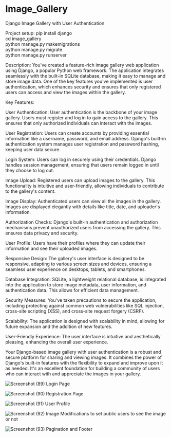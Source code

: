 ﻿# Image_Gallery
Django Image Gallery with User Authentication

Project setup:
pip install django <br> 
cd image_gallery <br>
python manage.py makemigrations <br>
python manage.py migrate <br>
python manage.py runserver <br>

Description:
You've created a feature-rich image gallery web application using Django, a popular Python web framework. The application integrates seamlessly with the built-in SQLite database, making it easy to manage and store image data. One of the key features you've implemented is user authentication, which enhances security and ensures that only registered users can access and view the images within the gallery.

Key Features:

User Authentication: User authentication is the backbone of your image gallery. Users must register and log in to gain access to the gallery. This ensures that only authorized individuals can interact with the images.

User Registration: Users can create accounts by providing essential information like a username, password, and email address. Django's built-in authentication system manages user registration and password hashing, keeping user data secure.

Login System: Users can log in securely using their credentials. Django handles session management, ensuring that users remain logged in until they choose to log out.

Image Upload: Registered users can upload images to the gallery. This functionality is intuitive and user-friendly, allowing individuals to contribute to the gallery's content.

Image Display: Authenticated users can view all the images in the gallery. Images are displayed elegantly with details like title, date, and uploader's information.

Authorization Checks: Django's built-in authentication and authorization mechanisms prevent unauthorized users from accessing the gallery. This ensures data privacy and security.

User Profile: Users have their profiles where they can update their information and see their uploaded images.

Responsive Design: The gallery's user interface is designed to be responsive, adapting to various screen sizes and devices, ensuring a seamless user experience on desktops, tablets, and smartphones.

Database Integration: SQLite, a lightweight relational database, is integrated into the application to store image metadata, user information, and authentication data. This allows for efficient data management.

Security Measures: You've taken precautions to secure the application, including protecting against common web vulnerabilities like SQL injection, cross-site scripting (XSS), and cross-site request forgery (CSRF).

Scalability: The application is designed with scalability in mind, allowing for future expansion and the addition of new features.

User-Friendly Experience: The user interface is intuitive and aesthetically pleasing, enhancing the overall user experience.

Your Django-based image gallery with user authentication is a robust and secure platform for sharing and viewing images. It combines the power of Django's built-in features with the flexibility to expand and improve upon it as needed. It's an excellent foundation for building a community of users who can interact with and appreciate the images in your gallery.

![Screenshot (89)](https://github.com/kothapallyshivasai/Image_Gallery/assets/135272141/a456b178-0cbb-45d8-b8f5-141d157af8e5)
Login Page

![Screenshot (90)](https://github.com/kothapallyshivasai/Image_Gallery/assets/135272141/48be061b-8bb0-4ed5-89b9-8df516f7edd8)
Registration Page

![Screenshot (91)](https://github.com/kothapallyshivasai/Image_Gallery/assets/135272141/e15ffaae-656e-4439-8f75-f91fcd3ea088)
User Profile

![Screenshot (92)](https://github.com/kothapallyshivasai/Image_Gallery/assets/135272141/e8eec5f6-2ef4-415e-9a1f-13b7bfee91db)
Image Modifications to set public users to see the image or not

![Screenshot (93)](https://github.com/kothapallyshivasai/Image_Gallery/assets/135272141/658f6572-7fa5-4fc0-8d91-9a4f2cdd184d)
Pagination and Footer







